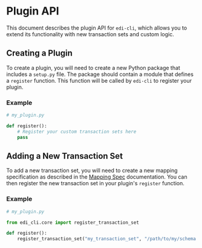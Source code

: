 # Plugin API

This document describes the plugin API for `edi-cli`, which allows you to extend its functionality with new transaction sets and custom logic.

## Creating a Plugin

To create a plugin, you will need to create a new Python package that includes a `setup.py` file. The package should contain a module that defines a `register` function. This function will be called by `edi-cli` to register your plugin.

### Example

```python
# my_plugin.py

def register():
    # Register your custom transaction sets here
    pass
```

## Adding a New Transaction Set

To add a new transaction set, you will need to create a new mapping specification as described in the [Mapping Spec](mapping-spec.md) documentation. You can then register the new transaction set in your plugin's `register` function.

### Example

```python
# my_plugin.py

from edi_cli.core import register_transaction_set

def register():
    register_transaction_set("my_transaction_set", "/path/to/my/schema.json")
```
